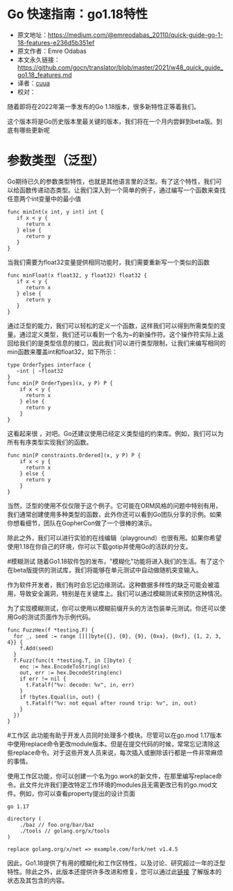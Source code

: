 # Go 快速指南：go1.18特性
- 原文地址：https://medium.com/@emreodabas_20110/quick-guide-go-1-18-features-e236d5b351ef
- 原文作者：Emre Odabas
- 本文永久链接：https://github.com/gocn/translator/blob/master/2021/w48_quick_guide_go1.18_features.md
- 译者：[cuua](https://github.com/cuua)
- 校对：

随着即将在2022年第一季发布的Go 1.18版本，很多新特性正等着我们。

这个版本将是Go历史版本里最关键的版本，我们将在一个月内尝鲜到beta版。到底有哪些更新呢

# 参数类型（泛型）
Go期待已久的参数类型特性，也就是其他语言里的泛型。有了这个特性，我们可以给函数传递动态类型。让我们深入到一个简单的例子，通过编写一个函数来查找任意两个int变量中的最小值

```
func minInt(x int, y int) int {
   if x < y {
      return x
   } else {
      return y
   }
}
```
当我们需要为float32变量提供相同功能时，我们需要重新写一个类似的函数
```
func minFloat(x float32, y float32) float32 {
   if x < y {
      return x
   } else {
      return y
   }
}
```
通过泛型的能力，我们可以轻松的定义一个函数，这样我们可以得到所需类型的变量。通过定义类型，我们还可以看到一个名为~的新操作符。这个操作符实际上返回给我们的是类型信息的接口，因此我们可以进行类型限制，让我们来编写相同的min函数来覆盖int和float32，如下所示：

```
type OrderTypes interface { 
   ~int | ~float32 
}
func min[P OrderTypes](x, y P) P {
    if x < y {
      return x
    } else {
      return y
    }
}
```
这看起来很 ，对吧。Go还建议使用已经定义类型组的约束库。例如，我们可以为所有有序类型实现我们的函数。
```
func min[P constraints.Ordered](x, y P) P {
    if x < y {
      return x
    } else {
      return y
    }
}
```
当然，泛型的使用不仅仅限于这个例子。它可能在ORM风格的问题中特别有用，我们通常创建使用多种类型的函数，此外你还可以看到Go团队分享的示例。如果你想看细节，团队在GopherCon做了一个很棒的演示。

除此之外，我们可以进行实验的在线编辑（playground）也很有用。如果你希望使用1.18在你自己的环境，你可以下载gotip并使用Go的活跃的分支。

#模糊测试
随着Go1.18软件包的发布，"模糊化"功能将进入我们的生活。有了这个在beta版提供的测试库，我们将能够在单元测试中自动做随机突变输入。

作为软件开发者，我们有时会忘记边缘测试。这种数据多样性的缺乏可能会被滥用，导致安全漏洞，特别是在关键库上。我们可以通过模糊测试来预防这种情况。

为了实现模糊测试，你可以使用以模糊前缀开头的方法包装单元测试。你还可以使用Go的测试页面作为示例代码。
```
func FuzzHex(f *testing.F) {
  for _, seed := range [][]byte{{}, {0}, {9}, {0xa}, {0xf}, {1, 2, 3, 4}} {
    f.Add(seed)
  }
  f.Fuzz(func(t *testing.T, in []byte) {
    enc := hex.EncodeToString(in)
    out, err := hex.DecodeString(enc)
    if err != nil {
      t.Fatalf("%v: decode: %v", in, err)
    }
    if !bytes.Equal(in, out) {
      t.Fatalf("%v: not equal after round trip: %v", in, out)
    }
  })
}
```
#工作区
此功能有助于开发人员同时处理多个模块。尽管可以在go.mod 1.17版本中使用replace命令更改module版本。但是在提交代码的时候，常常忘记清除这些replace命令。对于这些开发人员来说，每次插入或删除该行都是一件非常麻烦的事情。

使用工作区功能，你可以创建一个名为go.work的新文件，在那里编写replace命令。此文件允许我们更改特定工作环境的modules且无需更改已有的go.mod文件。例如，你可以查看property提出的设计页面

```
go 1.17

directory (
    ./baz // foo.org/bar/baz
    ./tools // golang.org/x/tools
)

replace golang.org/x/net => example.com/fork/net v1.4.5
```
因此，Go1.18提供了有用的模糊化和工作区特性，以及讨论、研究超过一年的泛型特性。除此之外，此版本还提供许多改进和修复，您可以通过此[链接](https://github.com/golang/go/milestone/201) 了解版本的状态及其包含的内容。
